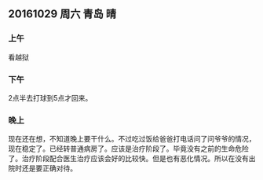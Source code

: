 ## 20161029  周六  青岛  晴

### 上午

看越狱

### 下午

2点半去打球到5点才回来。

### 晚上

现在还在想，不知道晚上要干什么。不过吃过饭给爸爸打电话问了问爷爷的情况，现在稳定了。已经转普通病房了。应该是治疗阶段了。毕竟没有之前的生命危险了。治疗阶段配合医生治疗应该会好的比较快。但是也有恶化情况。所以在没有出院时还是要正确对待。 

